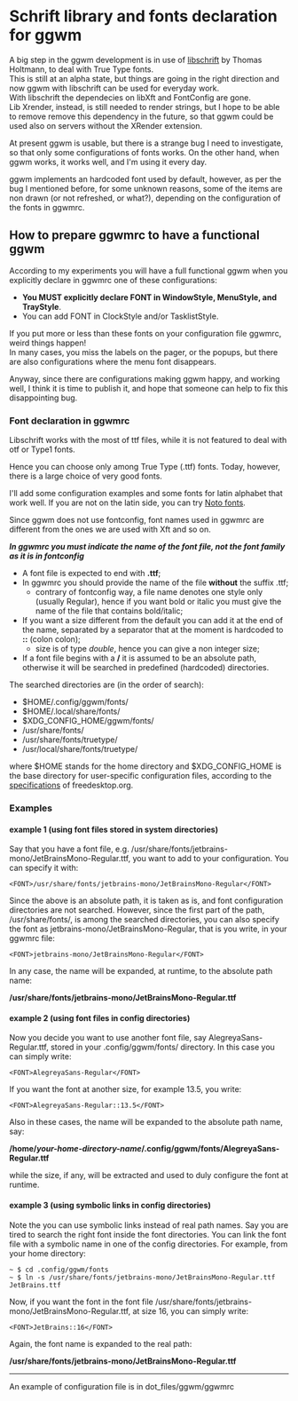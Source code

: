 Schrift library and fonts declaration for ggwm
==============================================================================

A big step in the ggwm development is in use of [libschrift](https://github.com/tomolt/libschrift) by Thomas Holtmann, to deal with True Type fonts.  
This is still at an alpha state, but things are going in the right direction and now ggwm with libschrift can be used for everyday work.  
With libschrift the dependecies on libXft and FontConfig are gone.   
Lib Xrender, instead, is still needed to render strings, but I hope to be able to remove  remove this dependency in the future, so that ggwm could be used also on servers without the XRender extension.   

At present ggwm is usable, but there is a strange bug I need to investigate, so that only some configurations of fonts works. On the other hand, when ggwm works, it works well, and I'm using it every day.   

ggwm implements an hardcoded font used by default, however, as per
the bug I mentioned before, for some unknown reasons, some of the items are non drawn (or not refreshed, or what?), depending on the configuration of the fonts in ggwmrc.

## How to prepare ggwmrc to have a functional ggwm
According to my experiments you will have a full functional ggwm when you explicitly declare in ggwmrc one of these configurations:

-    **You MUST explicitly declare FONT in WindowStyle, MenuStyle, and TrayStyle**.
-    You can add FONT in ClockStyle and/or TasklistStyle.

If you put more or less than these fonts on your configuration file ggwmrc, weird things happen!   
In many cases, you miss the labels on the pager, or the popups, but there are also configurations where the menu font disappears.

Anyway, since there are configurations making ggwm happy, and working well, I think it is time to publish it,
 and hope that someone can help to fix this disappointing bug.

### Font declaration in ggwmrc

 Libschrift works with the most of ttf files, while it is not featured to deal with otf or Type1 fonts.

 Hence you can choose only among True Type (.ttf) fonts. Today, however, there is a large choice of very good fonts.

 I'll add some configuration examples and some fonts for latin alphabet that work well.
  If you are not on the latin side, you can try [Noto fonts](https://fonts.google.com/noto).

 Since ggwm does not use fontconfig, font names used in ggwmrc are different from the ones we are used with Xft and so on.

***In ggwmrc you must indicate the name of the font file, not the font family as it is in fontconfig***

- A font file is expected to end with **.ttf**;
- In ggwmrc you should provide the name of the file **without** the suffix .ttf;
  - contrary of fontconfig way, a file name denotes one style only (usually Regular), hence if you want bold or italic you must give the name of the file that contains bold/italic; 
- If you want a size different from the default you can add it at the end of the name, separated by a separator that at the moment is hardcoded to **::** (colon colon);
  - size is of type _double_, hence you can give a non integer size;
- If a font file begins with a **/** it is assumed to be an absolute path, otherwise it will be searched in predefined (hardcoded) directories.

The searched directories are (in the order of search):

-  $HOME/.config/ggwm/fonts/
-  $HOME/.local/share/fonts/
-  $XDG_CONFIG_HOME/ggwm/fonts/
-  /usr/share/fonts/ 
-  /usr/share/fonts/truetype/ 
-  /usr/local/share/fonts/truetype/ 

where $HOME stands for the home directory and $XDG_CONFIG_HOME is the base directory for user-specific configuration files,
 according to the [specifications](https://specifications.freedesktop.org/basedir-spec/latest/) of freedesktop.org.

### Examples

#### example 1 (using font files stored in system directories)

Say that you have a font file, e.g.  /usr/share/fonts/jetbrains-mono/JetBrainsMono-Regular.ttf, you want to add to your configuration. You can specify it with:

~~~
<FONT>/usr/share/fonts/jetbrains-mono/JetBrainsMono-Regular</FONT>
~~~

Since the above is an absolute path, it is taken as is, and font configuration directories are not searched.
However, since the first part of the path, /usr/share/fonts/, is among the searched directories, you can also specify the font as jetbrains-mono/JetBrainsMono-Regular, that is you write, in your ggwmrc file:

~~~ 
<FONT>jetbrains-mono/JetBrainsMono-Regular</FONT>
~~~

In any case, the name will be expanded, at runtime, to the absolute path name:
 
**/usr/share/fonts/jetbrains-mono/JetBrainsMono-Regular.ttf**

#### example 2 (using font files in config directories)

Now you decide you want to use another font file, say AlegreyaSans-Regular.ttf, stored in your .config/ggwm/fonts/ directory. In this case you can simply write:

~~~ 
<FONT>AlegreyaSans-Regular</FONT>
~~~

If you want the font at another size, for example 13.5, you write:

~~~ 
<FONT>AlegreyaSans-Regular::13.5</FONT>
~~~

Also in these cases, the name will be expanded to the absolute path name, say:
 
**/home/_your-home-directory-name_/.config/ggwm/fonts/AlegreyaSans-Regular.ttf**

while the size, if any, will be extracted and used to duly configure the font at runtime.

#### example 3 (using symbolic links in config directories)

Note the you can use symbolic links instead of real path names. Say you are tired to search the right font inside the font directories. You can link the font file with a symbolic name in one of the config directories. For example, from your home directory:

~~~
~ $ cd .config/ggwm/fonts
~ $ ln -s /usr/share/fonts/jetbrains-mono/JetBrainsMono-Regular.ttf JetBrains.ttf
~~~

Now, if you want the font in the font file /usr/share/fonts/jetbrains-mono/JetBrainsMono-Regular.ttf, at size 16, you can simply write:

~~~ 
<FONT>JetBrains::16</FONT>
~~~

Again, the font name is expanded to the real path:
 
**/usr/share/fonts/jetbrains-mono/JetBrainsMono-Regular.ttf**

--------------------------------------------------------------------------
An example of configuration file is in dot_files/ggwm/ggwmrc
